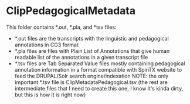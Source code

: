 ClipPedagogicalMetadata
=======================

This folder contains *.out, *.pla, and *tsv files:

- *.out files are the transcripts with the linguistic and pedagogical annotations in CG3 format
- *.pla files are files with Plain List of Annotations that give human readable list of the annotations in a given transcript file
- *.tsv files are Tab Separated Value files mostly containing pedagogical annotation information in a format compatible with SpinTX website to feed the DRUPAL/Solr search engine/indexation
  NOTE: the only important *.tsv file is ClipMetadataPedagogical.tsv (the rest are intermediate files that I need to create this one, I know it's kinda dirty, but this is how it is right now)

